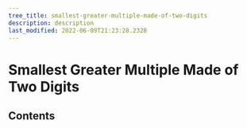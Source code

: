 ```yaml
---
tree_title: smallest-greater-multiple-made-of-two-digits
description: description
last_modified: 2022-06-09T21:23:28.2328
---
```


# Smallest Greater Multiple Made of Two Digits

## Contents
